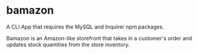# bamazon

A CLI App that requires the MySQL and Inquirer npm packages.

Bamazon is an Amazon-like storefront that takes in a customer's order and updates stock quantities from the store inventory.